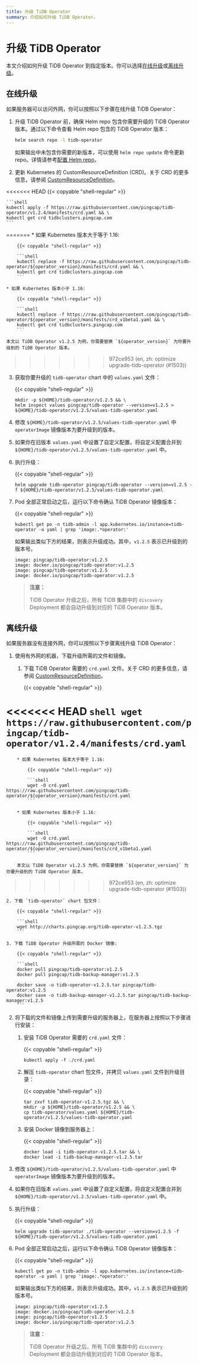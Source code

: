 ```yaml
---
title: 升级 TiDB Operator
summary: 介绍如何升级 TiDB Operator。
---
```


# 升级 TiDB Operator

本文介绍如何升级 TiDB Operator 到指定版本。你可以选择[在线升级](#在线升级)或[离线升级](#离线升级)。

## 在线升级

如果服务器可以访问外网，你可以按照以下步骤在线升级 TiDB Operator：

1. 升级 TiDB Operator 前，确保 Helm repo 包含你需要升级的 TiDB Operator 版本。通过以下命令查看 Helm repo 包含的 TiDB Operator 版本：

    ```bash
    helm search repo -l tidb-operator
    ```

    如果输出中未包含你需要的新版本，可以使用 `helm repo update` 命令更新 repo。详情请参考[配置 Helm repo](tidb-toolkit.md#配置-helm-repo)。

2. 更新 Kubernetes 的 CustomResourceDefinition (CRD)。关于 CRD 的更多信息，请参阅 [CustomResourceDefinition](https://kubernetes.io/docs/tasks/access-kubernetes-api/custom-resources/custom-resource-definitions/)。

<<<<<<< HEAD
    {{< copyable "shell-regular" >}}

    ```shell
    kubectl apply -f https://raw.githubusercontent.com/pingcap/tidb-operator/v1.2.4/manifests/crd.yaml && \
    kubectl get crd tidbclusters.pingcap.com
    ```
=======
    * 如果 Kubernetes 版本大于等于 1.16:

        {{< copyable "shell-regular" >}}

        ```shell
        kubectl replace -f https://raw.githubusercontent.com/pingcap/tidb-operator/${operator_version}/manifests/crd.yaml && \
        kubectl get crd tidbclusters.pingcap.com
        ```

    * 如果 Kubernetes 版本小于 1.16:

        {{< copyable "shell-regular" >}}

        ```shell
        kubectl replace -f https://raw.githubusercontent.com/pingcap/tidb-operator/${operator_version}/manifests/crd_v1beta1.yaml && \
        kubectl get crd tidbclusters.pingcap.com
        ```

    本文以 TiDB Operator v1.2.5 为例，你需要替换 `${operator_version}` 为你要升级到的 TiDB Operator 版本。
>>>>>>> 972ce953 (en, zh: optimize upgrade-tidb-operator (#1503))

3. 获取你要升级的 `tidb-operator` chart 中的 `values.yaml` 文件：

    {{< copyable "shell-regular" >}}

    ```shell
    mkdir -p ${HOME}/tidb-operator/v1.2.5 && \
    helm inspect values pingcap/tidb-operator --version=v1.2.5 > ${HOME}/tidb-operator/v1.2.5/values-tidb-operator.yaml
    ```

4. 修改 `${HOME}/tidb-operator/v1.2.5/values-tidb-operator.yaml` 中 `operatorImage` 镜像版本为要升级到的版本。

5. 如果你在旧版本 `values.yaml` 中设置了自定义配置，将自定义配置合并到 `${HOME}/tidb-operator/v1.2.5/values-tidb-operator.yaml` 中。

6. 执行升级：

    {{< copyable "shell-regular" >}}

    ```shell
    helm upgrade tidb-operator pingcap/tidb-operator --version=v1.2.5 -f ${HOME}/tidb-operator/v1.2.5/values-tidb-operator.yaml
    ```

7. Pod 全部正常启动之后，运行以下命令确认 TiDB Operator 镜像版本：

    {{< copyable "shell-regular" >}}

    ```shell
    kubectl get po -n tidb-admin -l app.kubernetes.io/instance=tidb-operator -o yaml | grep 'image:.*operator:'
    ```

    如果输出类似下方的结果，则表示升级成功。其中，`v1.2.5` 表示已升级到的版本号。

    ```
    image: pingcap/tidb-operator:v1.2.5
    image: docker.io/pingcap/tidb-operator:v1.2.5
    image: pingcap/tidb-operator:v1.2.5
    image: docker.io/pingcap/tidb-operator:v1.2.5
    ```

    > **注意：**
    >
    > TiDB Operator 升级之后，所有 TiDB 集群中的 `discovery` Deployment 都会自动升级到对应的 TiDB Operator 版本。

## 离线升级

如果服务器没有连接外网，你可以按照以下步骤离线升级 TiDB Operator：

1. 使用有外网的机器，下载升级所需的文件和镜像。

    1. 下载 TiDB Operator 需要的 `crd.yaml` 文件。关于 CRD 的更多信息，请参阅 [CustomResourceDefinition](https://kubernetes.io/docs/tasks/access-kubernetes-api/custom-resources/custom-resource-definitions/)。
   
        {{< copyable "shell-regular" >}}

<<<<<<< HEAD
        ```shell
        wget https://raw.githubusercontent.com/pingcap/tidb-operator/v1.2.4/manifests/crd.yaml
        ```
=======
        * 如果 Kubernetes 版本大于等于 1.16:

            {{< copyable "shell-regular" >}}

            ```shell
            wget -O crd.yaml https://raw.githubusercontent.com/pingcap/tidb-operator/${operator_version}/manifests/crd.yaml
            ```

        * 如果 Kubernetes 版本小于 1.16:

            {{< copyable "shell-regular" >}}

            ```shell
            wget -O crd.yaml https://raw.githubusercontent.com/pingcap/tidb-operator/${operator_version}/manifests/crd_v1beta1.yaml
            ```

        本文以 TiDB Operator v1.2.5 为例，你需要替换 `${operator_version}` 为你要升级到的 TiDB Operator 版本。
>>>>>>> 972ce953 (en, zh: optimize upgrade-tidb-operator (#1503))

    2. 下载 `tidb-operator` chart 包文件：

        {{< copyable "shell-regular" >}}

        ```shell
        wget http://charts.pingcap.org/tidb-operator-v1.2.5.tgz
        ```

    3. 下载 TiDB Operator 升级所需的 Docker 镜像:

        {{< copyable "shell-regular" >}}

        ```shell
        docker pull pingcap/tidb-operator:v1.2.5
        docker pull pingcap/tidb-backup-manager:v1.2.5

        docker save -o tidb-operator-v1.2.5.tar pingcap/tidb-operator:v1.2.5
        docker save -o tidb-backup-manager-v1.2.5.tar pingcap/tidb-backup-manager:v1.2.5
        ```

2. 将下载的文件和镜像上传到需要升级的服务器上，在服务器上按照以下步骤进行安装：

    1. 安装 TiDB Operator 需要的 `crd.yaml` 文件：

        {{< copyable "shell-regular" >}}

        ```shell
        kubectl apply -f ./crd.yaml
        ```

    2. 解压 `tidb-operator` chart 包文件，并拷贝 `values.yaml` 文件到升级目录：

        {{< copyable "shell-regular" >}}

        ```shell
        tar zxvf tidb-operator-v1.2.5.tgz && \
        mkdir -p ${HOME}/tidb-operator/v1.2.5 && \
        cp tidb-operator/values.yaml ${HOME}/tidb-operator/v1.2.5/values-tidb-operator.yaml
        ```

    3. 安装 Docker 镜像到服务器上：

        {{< copyable "shell-regular" >}}

        ```shell
        docker load -i tidb-operator-v1.2.5.tar && \
        docker load -i tidb-backup-manager-v1.2.5.tar
        ```

3. 修改 `${HOME}/tidb-operator/v1.2.5/values-tidb-operator.yaml` 中 `operatorImage` 镜像版本为要升级到的版本。

4. 如果你在旧版本 `values.yaml` 中设置了自定义配置，将自定义配置合并到 `${HOME}/tidb-operator/v1.2.5/values-tidb-operator.yaml` 中。

5. 执行升级：

    {{< copyable "shell-regular" >}}

    ```shell
    helm upgrade tidb-operator ./tidb-operator --version=v1.2.5 -f ${HOME}/tidb-operator/v1.2.5/values-tidb-operator.yaml
    ```

6. Pod 全部正常启动之后，运行以下命令确认 TiDB Operator 镜像版本：

    {{< copyable "shell-regular" >}}

    ```shell
    kubectl get po -n tidb-admin -l app.kubernetes.io/instance=tidb-operator -o yaml | grep 'image:.*operator:'
    ```

    如果输出类似下方的结果，则表示升级成功。其中，`v1.2.5` 表示已升级到的版本号。

    ```
    image: pingcap/tidb-operator:v1.2.5
    image: docker.io/pingcap/tidb-operator:v1.2.5
    image: pingcap/tidb-operator:v1.2.5
    image: docker.io/pingcap/tidb-operator:v1.2.5
    ```

    > **注意：**
    >
    > TiDB Operator 升级之后，所有 TiDB 集群中的 `discovery` Deployment 都会自动升级到对应的 TiDB Operator 版本。
